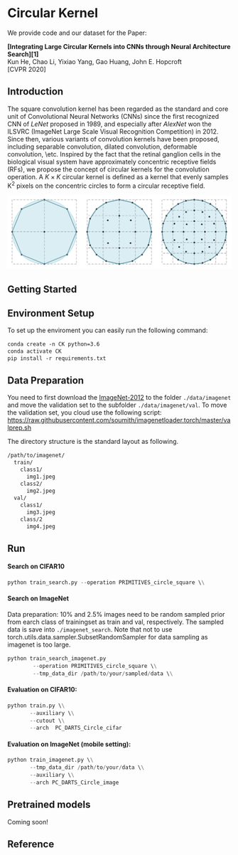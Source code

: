 # Circular Kernel

We provide code and our dataset for the Paper:

**[Integrating Large Circular Kernels into CNNs through Neural Architecture Search][1]**\
Kun He, Chao Li, Yixiao Yang, Gao Huang, John E. Hopcroft\
[CVPR 2020]

## Introduction

The square convolution kernel has been regarded as the standard and core unit of Convolutional Neural Networks (CNNs) since the first recognized CNN of *LeNet* proposed in 1989, and especially after *AlexNet* won the ILSVRC (ImageNet Large Scale Visual Recognition Competition) in 2012. Since then, various variants of convolution kernels have been proposed, including  separable convolution, dilated convolution, deformable convolution, \etc. 
Inspired by the fact that the retinal ganglion cells in the biological visual system have approximately concentric receptive fields (RFs), we propose the concept of circular kernels for the convolution operation. A $K \times K$ circular kernel is defined as a kernel that evenly samples K<sup>2</sup> pixels on the concentric circles to form a circular receptive field. 

<img src='imgs/357.pdf'/>

## Getting Started

## Environment Setup

To set up the enviroment you can easily run the following command:
```buildoutcfg
conda create -n CK python=3.6
conda activate CK
pip install -r requirements.txt
```

## Data Preparation 
You need to first download the [ImageNet-2012](http://www.image-net.org/) to the folder `./data/imagenet` and move the validation set to the subfolder `./data/imagenet/val`. To move the validation set, you cloud use the following script: <https://raw.githubusercontent.com/soumith/imagenetloader.torch/master/valprep.sh>

The directory structure is the standard layout as following.
```
/path/to/imagenet/
  train/
    class1/
      img1.jpeg
    class2/
      img2.jpeg
  val/
    class1/
      img3.jpeg
    class/2
      img4.jpeg
```

## Run

#### Search on CIFAR10

```python
python train_search.py --operation PRIMITIVES_circle_square \\
```
#### Search on ImageNet

Data preparation: 10% and 2.5% images need to be random sampled prior from earch class of trainingset as train and val, respectively. The sampled data is save into `./imagenet_search`.
Note that not to use torch.utils.data.sampler.SubsetRandomSampler for data sampling as imagenet is too large.

```python
python train_search_imagenet.py 
		--operation PRIMITIVES_circle_square \\
		--tmp_data_dir /path/to/your/sampled/data \\
```

#### Evaluation on CIFAR10:

```python
python train.py \\
       --auxiliary \\
       --cutout \\
       --arch  PC_DARTS_Circle_cifar 
```

#### Evaluation on ImageNet (mobile setting):

```python
python train_imagenet.py \\
       --tmp_data_dir /path/to/your/data \\
       --auxiliary \\
       --arch PC_DARTS_Circle_image
```
## Pretrained models
Coming soon!

## Reference